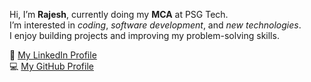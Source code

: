 Hi, I’m **Rajesh**, currently doing my **MCA** at PSG Tech.  
I’m interested in *coding*, *software development*, and *new technologies*.  
I enjoy building projects and improving my problem-solving skills.  

🔗 [My LinkedIn Profile](https://www.linkedin.com/in/rajesh-nagarajan-51098a245/)  
💻 [My GitHub Profile](https://github.com/Rajesh-Nagarajan-11)
